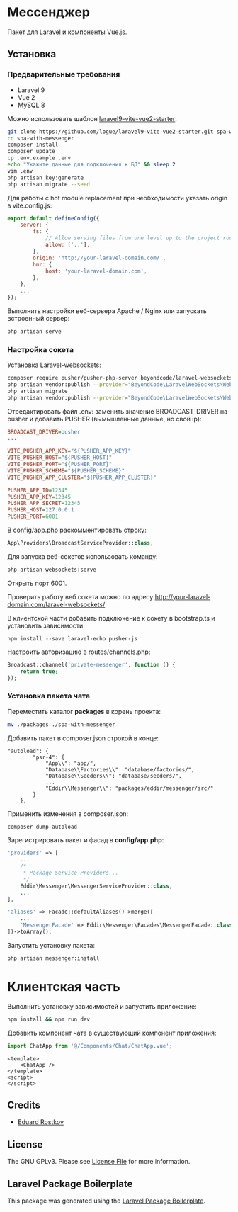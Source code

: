 # Мессенджер

Пакет для Laravel и компоненты Vue.js.

## Установка

### Предварительные требования

* Laravel 9
* Vue 2
* MySQL 8

Можно использовать шаблон [laravel9-vite-vue2-starter](https://github.com/logue/laravel9-vite-vue2-starter):
```bash
git clone https://github.com/logue/laravel9-vite-vue2-starter.git spa-with-messenger
cd spa-with-messenger
composer install
composer update
cp .env.example .env
echo "Укажите данные для подключения к БД" && sleep 2
vim .env
php artisan key:generate
php artisan migrate --seed
```

Для работы с hot module replacement при необходимости указать origin в vite.config.js:
```js
export default defineConfig({
    server: {
        fs: {
            // Allow serving files from one level up to the project root
            allow: ['..'],
        },
        origin: 'http://your-laravel-domain.com/',
        hmr: {
            host: 'your-laravel-domain.com',
        },
    },
    ...
});
```

Выполнить настройки веб-сервера Apache / Nginx или запускать встроенный сервер:
```bash
php artisan serve
```

### Настройка сокета

Установка Laravel-websockets:
```bash
composer require pusher/pusher-php-server beyondcode/laravel-websockets
php artisan vendor:publish --provider="BeyondCode\LaravelWebSockets\WebSocketsServiceProvider" --tag="migrations"
php artisan migrate
php artisan vendor:publish --provider="BeyondCode\LaravelWebSockets\WebSocketsServiceProvider" --tag="config"
```

Отредактировать файл .env: заменить значение BROADCAST_DRIVER на pusher и добавить PUSHER (вымышленные данные, но свой ip):
```ini
BROADCAST_DRIVER=pusher
...

VITE_PUSHER_APP_KEY="${PUSHER_APP_KEY}"
VITE_PUSHER_HOST="${PUSHER_HOST}"
VITE_PUSHER_PORT="${PUSHER_PORT}"
VITE_PUSHER_SCHEME="${PUSHER_SCHEME}"
VITE_PUSHER_APP_CLUSTER="${PUSHER_APP_CLUSTER}"

PUSHER_APP_ID=12345
PUSHER_APP_KEY=12345
PUSHER_APP_SECRET=12345
PUSHER_HOST=127.0.0.1
PUSHER_PORT=6001
```

В config/app.php раскомментировать строку:
```php
App\Providers\BroadcastServiceProvider::class,
```

Для запуска веб-сокетов использовать команду:
```bash
php artisan websockets:serve
```

Открыть порт 6001.

Проверить работу веб сокета можно по адресу http://your-laravel-domain.com/laravel-websockets/

В клиентской части добавить подключение к сокету в bootstrap.ts и установить зависимости:
```shell
npm install --save laravel-echo pusher-js 
```

Настроить авторизацию в routes/channels.php:
```php
Broadcast::channel('private-messenger', function () {
    return true;
});
````

### Установка пакета чата
Переместить каталог **packages** в корень проекта:
```bash
mv ./packages ./spa-with-messenger
```

Добавить пакет в composer.json строкой в конце:
```
"autoload": {
        "psr-4": {
            "App\\": "app/",
            "Database\\Factories\\": "database/factories/",
            "Database\\Seeders\\": "database/seeders/",
            ...
            "Eddir\\Messenger\\": "packages/eddir/messenger/src/"
        }
    },
```

Применить изменения в composer.json:
```bash
composer dump-autoload
```

Зарегистрировать пакет и фасад в **config/app.php**:
```php
'providers' => [
    ...
    /*
     * Package Service Providers...
     */
    Eddir\Messenger\MessengerServiceProvider::class,
    ...
],

'aliases' => Facade::defaultAliases()->merge([
    ...
    'MessengerFacade' => Eddir\Messenger\Facades\MessengerFacade::class,
])->toArray(),
```

Запустить установку пакета:
```bash
php artisan messenger:install
```

# Клиентская часть

Выполнить установку зависимостей и запустить приложение:
```bash
npm install && npm run dev
```

Добавить компонент чата в существующий компонент приложения:
```js
import ChatApp from '@/Components/Chat/ChatApp.vue';
```
```vue
<template>
    <ChatApp />
</template>
<script>
</script>
```

## Credits

-   [Eduard Rostkov](https://github.com/eddir)

## License

The GNU GPLv3. Please see [License File](LICENSE.md) for more information.

## Laravel Package Boilerplate

This package was generated using the [Laravel Package Boilerplate](https://laravelpackageboilerplate.com).
